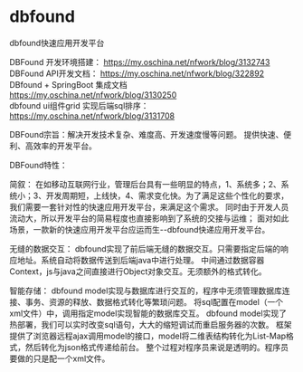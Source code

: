 # dbfound
dbfound快速应用开发平台
<p>
  DBFound 开发环境搭建： <a href='https://my.oschina.net/nfwork/blog/3132743'>https://my.oschina.net/nfwork/blog/3132743</a><br>
  DBFound API开发文档： <a href='https://my.oschina.net/nfwork/blog/322892'>https://my.oschina.net/nfwork/blog/322892</a><br>
  DBfound + SpringBoot 集成文档 <a href='https://my.oschina.net/nfwork/blog/3130250'>https://my.oschina.net/nfwork/blog/3130250</a><br>
  dbfound ui组件grid 实现后端sql排序： <a href='https://my.oschina.net/nfwork/blog/3131708'>https://my.oschina.net/nfwork/blog/3131708</a><br>
</p>
<p>
DBFound宗旨：解决开发技术复杂、难度高、开发速度慢等问题。
              提供快速、便利、高效率的开发平台。
</p>
<p>
DBFound特性：
</p>
<p>
简叙：
    在如移动互联网行业，管理后台具有一些明显的特点，1、系统多；2、系统小；3、开发周期短，上线快，4、需求变化快。为了满足这些个性化的要求，我们需要一套针对性的快速应用开发平台，来满足这个需求。
    同时由于开发人员流动大，所以开发平台的简易程度也直接影响到了系统的交接与运维；
    面对如此场景，一款新的快速应用开发平台应运而生--dbfound快递应用开发平台。
</p>
<p>
无缝的数据交互：
   dbfound实现了前后端无缝的数据交互。只需要指定后端的响应地址。系统自动将数据传送到后端java中进行处理。
   中间通过数据容器Context，js与java之间直接进行Object对象交互。无须额外的格式转化。
</p>
<p>
智能存储：
   dbfound model实现与数据库进行交互的，程序中无须管理数据库连接、事务、资源的释放、数据格式转化等繁琐问题。
   将sql配置在model（一个xml文件）中，调用指定model实现智能的数据库交互。 
   dbfound model实现了热部署，我们可以实时改变sql语句，大大的缩短调试而重启服务器的次数。
   框架提供了浏览器远程ajax调用model的接口，model将二维表结构转化为List-Map格式，然后转化为json格式传递给前台。
   整个过程对程序员来说是透明的。程序员要做的只是配一个xml文件。
</p>
